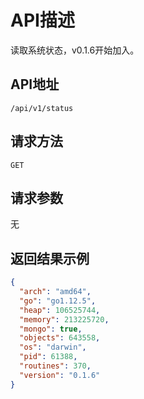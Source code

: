 # API描述
读取系统状态，v0.1.6开始加入。

## API地址
~~~
/api/v1/status
~~~

## 请求方法
~~~
GET
~~~

## 请求参数
无

## 返回结果示例
~~~json
{
  "arch": "amd64",
  "go": "go1.12.5",
  "heap": 106525744,
  "memory": 213225720,
  "mongo": true,
  "objects": 643558,
  "os": "darwin",
  "pid": 61388,
  "routines": 370,
  "version": "0.1.6"
}
~~~
